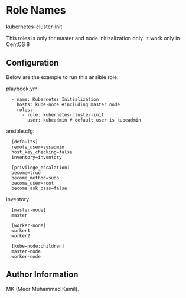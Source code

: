# Role Names

kubernetes-cluster-init

This roles is only for master and node initizalization only. It work only in CentOS 8

## Configuration

Below are the example to run this ansible role:

playbook.yml

  ```  
    - name: Kubernetes Initialization
      hosts: kube-node #including master node
      roles:
        - role: kubernetes-cluster-init
          user: kubeadmin # default user is kubeadmin
```

ansible.cfg:

  ```  
    [defaults]
    remote_user=sysadmin
    host_key_checking=false
    inventory=inventory

    [privilege_escalation]
    become=true
    become_method=sudo
    become_user=root
    become_ask_pass=false
  ```

inventory:

  ```  
    [master-node]
    master

    [worker-node]
    worker1
    worker2

    [kube-node:children]
    master-node
    worker-node
  ```

## Author Information

MK (Meor Muhammad Kamil).

